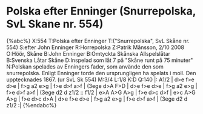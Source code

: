 # Polska efter Enninger (Snurrepolska, SvL Skane nr. 554)

{%abc%}
X:554
T:Polska efter Enninger
T:("Snurrepolska", SvL Skåne nr. 554)
S:efter John Enninger
R:Horrepolska
Z:Patrik Månsson, 2/10 2008
O:Höör, Skåne
B:John Enninger
B:Omtyckta Skånska Allspelslåtar
B:Svenska Låtar Skåne
D:Inspelad som låt 7 på "Skåne runt på 75 minuter"
N:Polskan spelades av Enningers fader, som använde den som snurrepolska. Enligt Enninger torde den ursprungligen ha spelats i moll. Den upptecknades 1867. (ur SvL Sk 554)
M:3/4
L:1/8
K:D
Q:140
|: A1/2 | d>e f>e d>e | f>g a2 e>g | f>e d>f a>f | (3ege d>A F>D | d>e f>e d>e |
f>g a2 e>g | f>e d>f a>f | (3ege d2 d z1/2 :: f1/2 | e>A A>G A>g | f>e d>c d>f |
e>c A>G A>g | f>e d>c d>A | d>e f>e d>e | f>g a2 e>g | f>e d>f a>f | (3ege d2 d z1/2 :|
{%endabc%}

